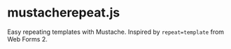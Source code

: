 mustacherepeat.js
=================

Easy repeating templates with Mustache. Inspired by `repeat=template` from Web Forms 2.
